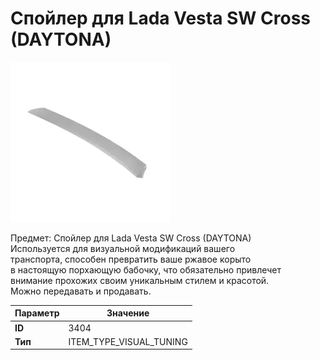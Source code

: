 # Спойлер для Lada Vesta SW Cross (DAYTONA)

![Item Image](../img/3404.webp?raw=true)

Предмет: Спойлер для Lada Vesta SW Cross (DAYTONA)<br>Используется для визуальной модификаций вашего<br>транспорта, способен превратить ваше ржавое корыто<br>в настоящую порхающую бабочку, что обязательно привлечет<br>внимание прохожих своим уникальным стилем и красотой.<br>Можно передавать и продавать.


| Параметр | Значение |
|----------|----------|
| **ID** | 3404 |
| **Тип** | ITEM_TYPE_VISUAL_TUNING |

